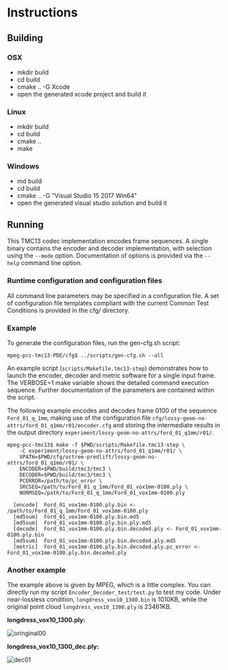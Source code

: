 # Instructions

## Building

### OSX
- mkdir build
- cd build
- cmake .. -G Xcode 
- open the generated xcode project and build it

### Linux
- mkdir build
- cd build
- cmake .. 
- make

### Windows
- md build
- cd build
- cmake .. -G "Visual Studio 15 2017 Win64"
- open the generated visual studio solution and build it


## Running

This TMC13 codec implementation encodes frame sequences.  A single binary
contains the encoder and decoder implementation, with selection using
the `--mode` option.  Documentation of options is provided via the
`--help` command line option.

### Runtime configuration and configuration files

All command line parameters may be specified in a configuration file.
A set of configuration file templates compliant with the current Common
Test Conditions is provided in the cfg/ directory.

### Example

To generate the configuration files, run the gen-cfg.sh script:

```console
mpeg-pcc-tmc13-PDE/cfg$ ../scripts/gen-cfg.sh --all
```

An example script (`scripts/Makefile.tmc13-step`) demonstrates how
to launch the encoder, decoder and metric software for a single
input frame.  The VERBOSE=1 make variable shows the detailed command
execution sequence.  Further documentation of the parameters are
contained within the script.

The following example encodes and decodes frame 0100 of the sequence
`Ford_01_q_1mm`, making use of the configuration file
`cfg/lossy-geom-no-attrs/ford_01_q1mm/r01/encoder.cfg` and storing
the intermediate results in the output directory
`experiment/lossy-geom-no-attrs/ford_01_q1mm/r01/`.

```console
mpeg-pcc-tmc13$ make -f $PWD/scripts/Makefile.tmc13-step \
    -C experiment/lossy-geom-no-attrs/ford_01_q1mm/r01/ \
    VPATH=$PWD/cfg/octree-predlift/lossy-geom-no-attrs/ford_01_q1mm/r01/ \
    ENCODER=$PWD/build/tmc3/tmc3 \
    DECODER=$PWD/build/tmc3/tmc3 \
    PCERROR=/path/to/pc_error \
    SRCSEQ=/path/to/Ford_01_q_1mm/Ford_01_vox1mm-0100.ply \
    NORMSEQ=/path/to/Ford_01_q_1mm/Ford_01_vox1mm-0100.ply

  [encode]  Ford_01_vox1mm-0100.ply.bin <- /path/to/Ford_01_q_1mm/Ford_01_vox1mm-0100.ply
  [md5sum]  Ford_01_vox1mm-0100.ply.bin.md5
  [md5sum]  Ford_01_vox1mm-0100.ply.bin.ply.md5
  [decode]  Ford_01_vox1mm-0100.ply.bin.decoded.ply <- Ford_01_vox1mm-0100.ply.bin
  [md5sum]  Ford_01_vox1mm-0100.ply.bin.decoded.ply.md5
  [metric]  Ford_01_vox1mm-0100.ply.bin.decoded.ply.pc_error <- Ford_01_vox1mm-0100.ply.bin.decoded.ply
```

### Another example

The example above is given by MPEG, which is a little complex. You can directly run my script `Encoder_Decoder_test/test.py`  to test my code. Under near-lossless condition, `longdress_vox10_1300.bin` is 1010KB, while the original point cloud `longdress_vox10_1300.ply` is 23461KB. 

**longdress_vox10_1300.ply:**

![oringinal00](C:\Users\admin\Desktop\oringinal00.png)

**longdress_vox10_1300_dec.ply:**

![dec01](C:\Users\admin\Desktop\dec01.png)
